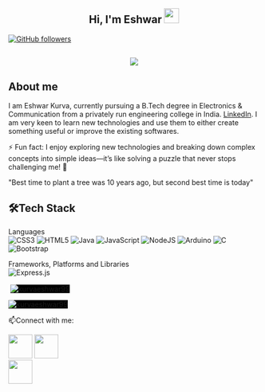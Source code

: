 <h2 align="center">Hi, I'm Eshwar <img src="https://user-images.githubusercontent.com/39955420/147578264-bae0526c-028a-49d2-8af8-d08bb4edbd2a.gif" height="30" width="30"></h2>
 
[![GitHub followers](https://img.shields.io/github/followers/kurvaeshwar99?style=social)](https://github.com/Kurvaeshwar99)

<h2 align="center"><img src="https://www.digitalsolutionservices.com/img/services/web%20development.gif"></h2>

<h2>About me</h2>

I am Eshwar Kurva, currently pursuing a B.Tech degree in Electronics & Communication from a privately run engineering college in India. [LinkedIn](https://www.linkedin.com/in/eshwar-kurva/?originalSubdomain=in). I am very keen to learn new technologies and use them to either create something useful or improve the existing softwares.  

⚡ Fun fact: I enjoy exploring new technologies and breaking down complex concepts into simple ideas—it’s like solving a puzzle that never stops challenging me! 🚀   

"Best time to plant a tree was 10 years ago, but second best time is today"


<h2>🛠Tech Stack</h2>

Languages  
![CSS3](https://img.shields.io/badge/css3-%231572B6.svg?style=for-the-badge&logo=css3&logoColor=white)
![HTML5](https://img.shields.io/badge/html5-%23E34F26.svg?style=for-the-badge&logo=html5&logoColor=white)
![Java](https://img.shields.io/badge/java-%23ED8B00.svg?style=for-the-badge&logo=java&logoColor=white)
![JavaScript](https://img.shields.io/badge/javascript-%23323330.svg?style=for-the-badge&logo=javascript&logoColor=%23F7DF1E)
![NodeJS](https://img.shields.io/badge/node.js-6DA55F?style=for-the-badge&logo=node.js&logoColor=white)
![Arduino](https://img.shields.io/badge/Arduino-00979D?style=for-the-badge&logo=arduino&logoColor=white)
![C](https://img.shields.io/badge/C-00599C?style=for-the-badge&logo=c&logoColor=white)
![Bootstrap](https://img.shields.io/badge/Bootstrap-563D7C?style=for-the-badge&logo=bootstrap&logoColor=white)


Frameworks, Platforms and Libraries  
![Express.js](https://img.shields.io/badge/express.js-%23404d59.svg?style=for-the-badge&logo=express&logoColor=%2361DAFB)

<p>&nbsp;<img align="center" src="https://github-readme-stats.vercel.app/api?username=kurvaeshwar99&show_icons=true&locale=en" alt="kurvaeshwar99" style="background-color: black" /></p>

<p><img align="center" style="background-color: black" src="https://github-readme-streak-stats.herokuapp.com/?user=kurvaeshwar99&" alt="kurvaeshwar99" /></p>






📫Connect with me:


[<img src="https://user-images.githubusercontent.com/39955420/147572655-e5feabb1-2a36-467c-9906-1fc66d606b41.png" height="48" width="48">](https://www.linkedin.com/in/eshwar-kurva/?originalSubdomain=in) 
[<img src="https://user-images.githubusercontent.com/39955420/147572505-a0f98499-2d13-4149-a68a-a66f7ebe0e23.png" height="48" width="48">](https://x.com/Eshwar_Kurva)  
[<img src="https://user-images.githubusercontent.com/39955420/147611479-36ad6cd0-3b53-4d46-8035-0bd940e01a57.png" height="48" width="48">](mailto:kurvaeshwar99@gmail.com)

